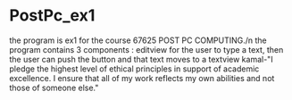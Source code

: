 # PostPc_ex1
the program is ex1 for the course 67625 POST PC COMPUTING./n
the program contains 3 components :
editview for the user to type a text, then the user can push the button and that text moves to a textview
kamal-"I pledge the highest level of ethical principles in support of academic excellence.
I ensure that all of my work reflects my own abilities and not those of someone else."


